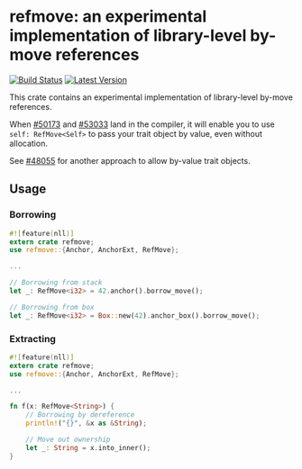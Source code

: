 # refmove: an experimental implementation of library-level by-move references

[![Build Status](https://travis-ci.org/qnighy/rust-refmove.svg?branch=master)](https://travis-ci.org/qnighy/rust-refmove)
[![Latest Version](https://img.shields.io/crates/v/refmove.svg)](https://crates.io/crates/refmove)

This crate contains an experimental implementation of library-level
by-move references.

When [#50173][#50173] and [#53033][#53033] land in the compiler,
it will enable you to use `self: RefMove<Self>` to pass your trait
object by value, even without allocation.

[#50173]: https://github.com/rust-lang/rust/pull/50173
[#53033]: https://github.com/rust-lang/rust/pull/53033

See [#48055][#48055] for another approach to allow by-value trait objects.

[#48055]: https://github.com/rust-lang/rust/issues/48055

## Usage

### Borrowing

```rust
#![feature(nll)]
extern crate refmove;
use refmove::{Anchor, AnchorExt, RefMove};

...

// Borrowing from stack
let _: RefMove<i32> = 42.anchor().borrow_move();

// Borrowing from box
let _: RefMove<i32> = Box::new(42).anchor_box().borrow_move();
```

### Extracting

```rust
#![feature(nll)]
extern crate refmove;
use refmove::{Anchor, AnchorExt, RefMove};

...

fn f(x: RefMove<String>) {
    // Borrowing by dereference
    println!("{}", &x as &String);

    // Move out ownership
    let _: String = x.into_inner();
}
```
